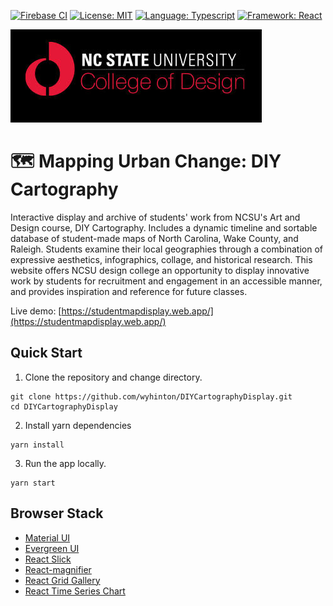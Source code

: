 [![Firebase CI](https://github.com/wyhinton/DIYCartographyDisplay/actions/workflows/firebase.js.yml/badge.svg)](https://github.com/wyhinton/DIYCartographyDisplay/actions/workflows/firebase.js.yml/badge.svg)
[![License: MIT](https://img.shields.io/badge/License-MIT-yellow.svg)](https://opensource.org/licenses/MIT)
[![Language: Typescript](https://badges.aleen42.com/src/typescript.svg)](https://badges.aleen42.com/src/typescript.svg)
[![Framework: React](https://badges.aleen42.com/src/react.svg)](https://badges.aleen42.com/src/react.svg)

![College of Design](/.github/images/cod.jpg)

# 🗺️ Mapping Urban Change: DIY Cartography

Interactive display and archive of students' work from NCSU's Art and Design course, DIY Cartography. Includes a dynamic timeline and sortable database of student-made maps of North Carolina, Wake County, and Raleigh.
Students examine their local geographies through a combination of expressive aesthetics, infographics, collage, and historical research.
This website offers NCSU design college an opportunity to display innovative work by students for recruitment and engagement in an accessible manner, and provides
inspiration and reference for future classes.

Live demo:
[https://studentmapdisplay.web.app/](https://studentmapdisplay.web.app/)

## Quick Start

1. Clone the repository and change directory.

```
git clone https://github.com/wyhinton/DIYCartographyDisplay.git
cd DIYCartographyDisplay
```

2. Install yarn dependencies

```
yarn install
```

3. Run the app locally.

```
yarn start
```

## Browser Stack

- [Material UI](https://material-ui.com/)
- [Evergreen UI](https://evergreen.segment.com/)
- [React Slick ](https://github.com/akiran/react-slick)
- [React-magnifier](https://github.com/samuelmeuli/react-magnifier)
- [React Grid Gallery](https://github.com/benhowell/react-grid-gallery)
- [React Time Series Chart](https://github.com/esnet/react-timeseries-charts)
